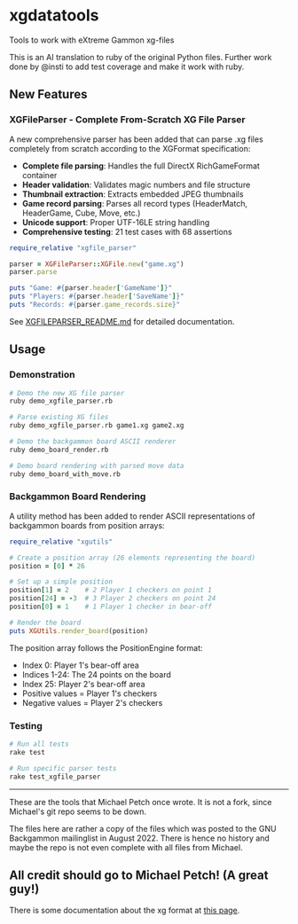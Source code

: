 # xgdatatools
Tools to work with eXtreme Gammon xg-files

This is an AI translation to ruby of the original Python files.
Further work done by @insti to add test coverage and make it work with ruby.

## New Features

### XGFileParser - Complete From-Scratch XG File Parser

A new comprehensive parser has been added that can parse .xg files completely from scratch according to the XGFormat specification:

- **Complete file parsing**: Handles the full DirectX RichGameFormat container
- **Header validation**: Validates magic numbers and file structure  
- **Thumbnail extraction**: Extracts embedded JPEG thumbnails
- **Game record parsing**: Parses all record types (HeaderMatch, HeaderGame, Cube, Move, etc.)
- **Unicode support**: Proper UTF-16LE string handling
- **Comprehensive testing**: 21 test cases with 68 assertions

```ruby
require_relative "xgfile_parser"

parser = XGFileParser::XGFile.new("game.xg")
parser.parse

puts "Game: #{parser.header['GameName']}"
puts "Players: #{parser.header['SaveName']}" 
puts "Records: #{parser.game_records.size}"
```

See [XGFILEPARSER_README.md](XGFILEPARSER_README.md) for detailed documentation.

## Usage

### Demonstration
```bash
# Demo the new XG file parser
ruby demo_xgfile_parser.rb

# Parse existing XG files  
ruby demo_xgfile_parser.rb game1.xg game2.xg

# Demo the backgammon board ASCII renderer
ruby demo_board_render.rb

# Demo board rendering with parsed move data
ruby demo_board_with_move.rb
```

### Backgammon Board Rendering

A utility method has been added to render ASCII representations of backgammon boards from position arrays:

```ruby
require_relative "xgutils"

# Create a position array (26 elements representing the board)
position = [0] * 26

# Set up a simple position
position[1] = 2    # 2 Player 1 checkers on point 1
position[24] = -3  # 3 Player 2 checkers on point 24
position[0] = 1    # 1 Player 1 checker in bear-off

# Render the board
puts XGUtils.render_board(position)
```

The position array follows the PositionEngine format:
- Index 0: Player 1's bear-off area
- Indices 1-24: The 24 points on the board
- Index 25: Player 2's bear-off area
- Positive values = Player 1's checkers
- Negative values = Player 2's checkers

### Testing
```bash
# Run all tests
rake test

# Run specific parser tests
rake test_xgfile_parser
```


-----
These are the tools that Michael Petch once wrote.
It is not a fork, since Michael's git repo seems to be down.

The files here are rather a copy of the files which was posted
to the GNU Backgammon mailinglist in August 2022. There is hence
no history and maybe the repo is not even complete with all files
from Michael.

All credit should go to Michael Petch! (A great guy!)
-----

There is some documentation about the xg format at [this page](https://www.extremegammon.com/XGformat.aspx).

